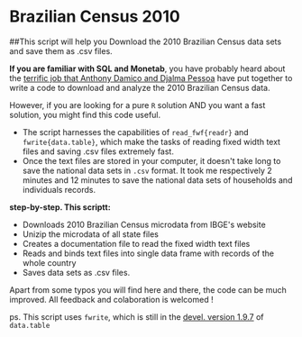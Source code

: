 # Brazilian Census 2010
##This script will help you Download the 2010 Brazilian Census data sets and save them as .csv files. 

**If you are familiar with SQL and Monetab**, you have probably heard about the [terrific job that Anthony Damico and Djalma Pessoa](http://www.asdfree.com/2014/05/analyze-censo-demografico-no-brasil.html) have put together to write a code to download and analyze the 2010 Brazilian Census data.


However, if you are looking for a pure `R` solution AND you want a fast solution, you might find this code useful.

- The script harnesses the capabilities of `read_fwf{readr}` and `fwrite{data.table}`, which make the tasks of reading fixed width text files and saving .csv files extremely fast. 
- Once the text files are stored in your computer, it doesn't take long to save the national data sets in `.csv` format. It took me respectively 2 minutes and 12 minutes to save the national data sets of households and individuals records.


**step-by-step. This scriptt:**
- Downloads 2010 Brazilian Census microdata from IBGE's website
- Unizip the microdata of all state files
- Creates a documentation file to read the fixed width text files
- Reads and binds text files into single data frame with records of the whole country
- Saves data sets as .csv files.

Apart from some typos you will find here and there, the code can be much improved. All feedback and colaboration is welcomed !


ps. This script uses `fwrite`, which is still in the [devel. version 1.9.7](https://github.com/Rdatatable/data.table/wiki) of `data.table` 
